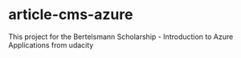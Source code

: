 # article-cms-azure
This project for the Bertelsmann Scholarship - Introduction to Azure Applications from udacity
